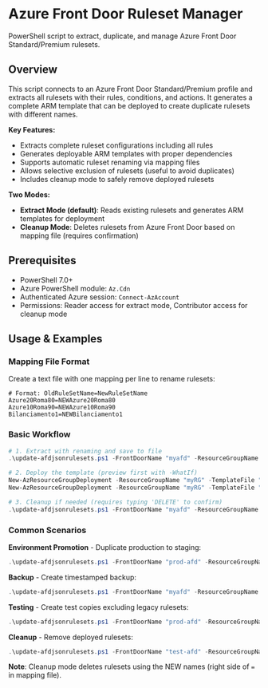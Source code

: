 # Azure Front Door Ruleset Manager

PowerShell script to extract, duplicate, and manage Azure Front Door Standard/Premium rulesets.

## Overview

This script connects to an Azure Front Door Standard/Premium profile and extracts all rulesets with their rules, conditions, and actions. It generates a complete ARM template that can be deployed to create duplicate rulesets with different names.

**Key Features:**
- Extracts complete ruleset configurations including all rules
- Generates deployable ARM templates with proper dependencies
- Supports automatic ruleset renaming via mapping files
- Allows selective exclusion of rulesets (useful to avoid duplicates)
- Includes cleanup mode to safely remove deployed rulesets

**Two Modes:**
- **Extract Mode (default)**: Reads existing rulesets and generates ARM templates for deployment
- **Cleanup Mode**: Deletes rulesets from Azure Front Door based on mapping file (requires confirmation)

## Prerequisites

- PowerShell 7.0+
- Azure PowerShell module: `Az.Cdn` 
- Authenticated Azure session: `Connect-AzAccount`
- Permissions: Reader access for extract mode, Contributor access for cleanup mode

## Usage & Examples

### Mapping File Format
Create a text file with one mapping per line to rename rulesets:
```text
# Format: OldRuleSetName=NewRuleSetName
Azure20Roma80=NEWAzure20Roma80
Azure10Roma90=NEWAzure10Roma90
Bilanciamento1=NEWBilanciamento1
```

### Basic Workflow
```powershell
# 1. Extract with renaming and save to file
.\update-afdjsonrulesets.ps1 -FrontDoorName "myafd" -ResourceGroupName "myRG" -RuleSetMappingFile ".\mapping.txt" -OutputPath ".\rulesets.json"

# 2. Deploy the template (preview first with -WhatIf)
New-AzResourceGroupDeployment -ResourceGroupName "myRG" -TemplateFile ".\rulesets.json" -WhatIf
New-AzResourceGroupDeployment -ResourceGroupName "myRG" -TemplateFile ".\rulesets.json"

# 3. Cleanup if needed (requires typing 'DELETE' to confirm)
.\update-afdjsonrulesets.ps1 -FrontDoorName "myafd" -ResourceGroupName "myRG" -RuleSetMappingFile ".\mapping.txt" -CleanupMode
```

### Common Scenarios

**Environment Promotion** - Duplicate production to staging:
```powershell
.\update-afdjsonrulesets.ps1 -FrontDoorName "prod-afd" -ResourceGroupName "prod-rg" -RuleSetMappingFile ".\prod-to-staging.txt" -OutputPath ".\staging-rulesets.json"
```

**Backup** - Create timestamped backup:
```powershell
.\update-afdjsonrulesets.ps1 -FrontDoorName "myafd" -ResourceGroupName "myRG" -OutputPath ".\backup-$(Get-Date -Format 'yyyyMMdd').json"
```

**Testing** - Create test copies excluding legacy rulesets:
```powershell
.\update-afdjsonrulesets.ps1 -FrontDoorName "prod-afd" -ResourceGroupName "prod-rg" -RuleSetMappingFile ".\prod-to-test.txt" -ExcludeRuleSets @("LEGACY*") -OutputPath ".\test-rulesets.json"
```

**Cleanup** - Remove deployed rulesets:
```powershell
.\update-afdjsonrulesets.ps1 -FrontDoorName "test-afd" -ResourceGroupName "test-rg" -RuleSetMappingFile ".\test-mapping.txt" -CleanupMode
```
**Note**: Cleanup mode deletes rulesets using the NEW names (right side of `=` in mapping file).
